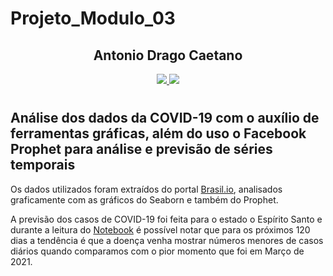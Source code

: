 # Projeto_Modulo_03


<h2 align='center'>
  Antonio Drago Caetano
</h2>

<p align='center'>  
  
  <a href="https://www.linkedin.com/in/antoniodragoc/">
    <img src="https://img.shields.io/badge/linkedin-%230077B5.svg?&style=for-the-badge&logo=linkedin&logoColor=white" />
  </a>  
  <a href="https://www.kaggle.com/antoniodragoc/">
    <img src="https://img.shields.io/badge/Kaggle-20BEFF?style=for-the-badge&logo=Kaggle&logoColor=white" />
  </a>  
</p>

#
## Análise dos dados da COVID-19 com o auxílio de ferramentas gráficas, além do uso o Facebook Prophet para análise e previsão de séries temporais


Os dados utilizados foram extraídos do portal [Brasil.io](https://brasil.io/dataset/covid19/files/), analisados graficamente com as gráficos do Seaborn e também do Prophet.

A previsão dos casos de COVID-19 foi feita para o estado o Espírito Santo e durante a leitura do [Notebook](https://github.com/dragoc1/Projeto_Modulo_03/blob/master/Projeto_Modulo_03.ipynb) é possível notar que para os próximos 120 dias a tendência é que a doença venha mostrar números menores de casos diários quando comparamos com o pior momento que foi em Março de 2021.
